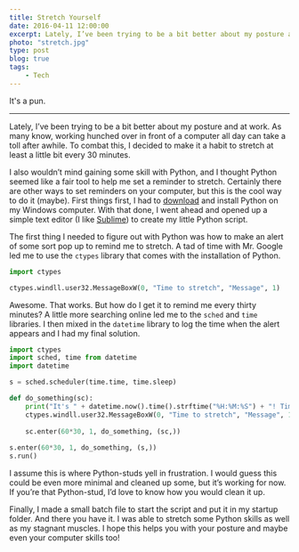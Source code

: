 ```yaml
---
title: Stretch Yourself
date: 2016-04-11 12:00:00
excerpt: Lately, I’ve been trying to be a bit better about my posture and at work.
photo: "stretch.jpg"
type: post
blog: true
tags:
    - Tech
---
```


It's a pun.

---

Lately, I’ve been trying to be a bit better about my posture and at work. As many know, working hunched over in front of a computer all day can take a toll after awhile. To combat this, I decided to make it a habit to stretch at least a little bit every 30 minutes.

I also wouldn’t mind gaining some skill with Python, and I thought Python seemed like a fair tool to help me set a reminder to stretch. Certainly there are other ways to set reminders on your computer, but this is the cool way to do it (maybe). First things first, I had to [download](https://www.python.org/downloads/) and install Python on my Windows computer. With that done, I went ahead and opened up a simple text editor (I like [Sublime](https://www.sublimetext.com/3)) to create my little Python script.

The first thing I needed to figure out with Python was how to make an alert of some sort pop up to remind me to stretch. A tad of time with Mr. Google led me to use the `ctypes` library that comes with the installation of Python.

```python
import ctypes

ctypes.windll.user32.MessageBoxW(0, "Time to stretch", "Message", 1)
```

Awesome. That works. But how do I get it to remind me every thirty minutes? A little more searching online led me to the `sched` and `time` libraries. I then mixed in the `datetime` library to log the time when the alert appears and I had my final solution.

```python
import ctypes
import sched, time from datetime
import datetime

s = sched.scheduler(time.time, time.sleep)

def do_something(sc):
    print("It's " + datetime.now().time().strftime("%H:%M:%S") + "! Time to stretch!")
    ctypes.windll.user32.MessageBoxW(0, "Time to stretch", "Message", 1)
    
    sc.enter(60*30, 1, do_something, (sc,))
    
s.enter(60*30, 1, do_something, (s,))
s.run()
```

I assume this is where Python-studs yell in frustration. I would guess this could be even more minimal and cleaned up some, but it’s working for now. If you’re that Python-stud, I’d love to know how you would clean it up.

Finally, I made a small batch file to start the script and put it in my startup folder. And there you have it. I was able to stretch some Python skills as well as my stagnant muscles. I hope this helps you with your posture and maybe even your computer skills too!
